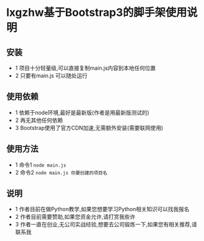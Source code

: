 # lxgzhw基于Bootstrap3的脚手架使用说明

## 安装
- 1 项目十分轻量级,可以直接复制main.js内容到本地任何位置
- 2 只要有main.js 可以随处运行

## 使用依赖
- 1 依赖于node环境,最好是最新版(作者是用最新版测试的)
- 2 再无其他任何依赖
- 3 Bootstrap使用了官方CDN加速,无需额外安装(需要联网使用)

## 使用方法
- 1 命令1 `node main.js`
- 2 命令2 `node main.js 你要创建的项目名`

## 说明
- 1 作者目前在做Python教学,如果您想要学习Python相关知识可以找我报名
- 2 作者目前需要赞助,如果您资金允许,请打赏我些许
- 3 作者一直在创业,无公司实战经验,想要去公司锻炼一下,如果您有相关推荐,请联系我